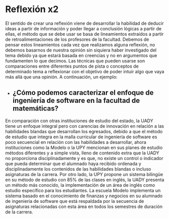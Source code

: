 # Reflexión x2

El sentido de crear una reflexión viene de desarrollar la habilidad de deducir ideas a partir de información y poder llegar a conclusión lógicas a partir de ellas, el método que se debe usar se basa de lineamientos extraídos a partir de retroalimentaciones de los profesores de la facultad. Debemos de pensar estos lineamientos cada vez que realizamos alguna reflexión, no debemos basarnos de nuestra opinión sin siquiera haber investigado del tema debido ya que estará basada en creencias y no en argumentos que fundamenten lo que decimos. Las técnicas que pueden usarse son comparaciones entre diferentes puntos de pista o conceptos de determinado tema a reflexionar con el objetivo de poder intuir algo que vaya más allá que una opinión. A continuación, un ejemplo:

* ## ¿Cómo podemos caracterizar el enfoque de ingeniería de software en la facultad de matemáticas?

En comparación con otras instituciones de estudio del estado, la UADY tiene un enfoque integral pero con carencias de innovación en relación a las habilidades blandas que desarrollan los egresados, debido a que el método de estudio que integra en la malla curricular de ingeniería de software es poco secuencial en relación con las habilidades a desarrollar, ahora instituciones como la Modelo o la UPY mencionan en sus planes de estudio métodos diferentes y a simple vista, lleno de contenido extra que la UADY no proporciona disciplinadamente y es que, no existe un control o indicador que pueda determinar que el alumnado haya recibido ordenada y disciplinadamente los contenidos de las habilidades blandas o incluso asignaturas de la carrera. 
Por otro lado, la UPY propone un sistema bilingüe en su método de estudio con 85% de las clases en inglés, la UADY presenta un método más conocido, la implementación de un área de inglés como estudio específico para los estudiantes. La escuela Modelo implementa un sistema basado en el conocimiento de finanzas y negocios en su alumnado de ingeniería de software que está respaldada por la secuencia de asignaturas relacionadas con esta área en todos los semestres de duración de la carrera.
